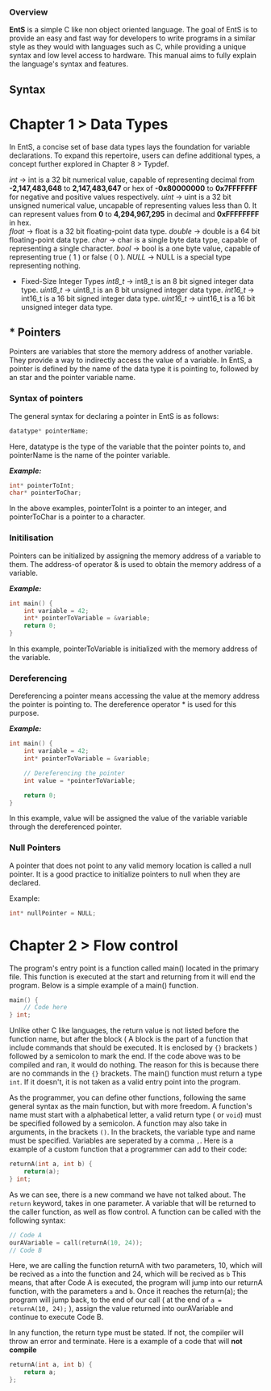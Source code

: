 ### Overview

**EntS** is a simple C like non object oriented language.
The goal of EntS is to provide an easy and fast way for developers to write programs in a similar style as they would with languages such as
C, while providing a unique syntax and low level access to hardware. This manual aims to fully explain the language's syntax and features.

## Syntax

# Chapter 1 > Data Types

In EntS, a concise set of base data types lays the foundation for variable declarations. To expand this repertoire, users can define additional types, a concept further explored in Chapter 8 > Typdef.

*int* -> int is a 32 bit numerical value, capable of representing decimal from **-2,147,483,648** to **2,147,483,647** or hex of **-0x80000000** to **0x7FFFFFFF** for negative and positive values respectively.
*uint* -> uint is a 32 bit unsigned numerical value, uncapable of representing values less than 0. It can represent values from **0** to **4,294,967,295** in decimal and **0xFFFFFFFF** in hex.\
*float* -> float is a 32 bit floating-point data type.
*double* -> double is a 64 bit floating-point data type.
*char* -> char is a single byte data type, capable of representing a single character.
*bool* -> bool is a one byte value, capable of representing true ( 1 ) or false ( 0 ).
*NULL* -> NULL is a special type representing nothing.

* Fixed-Size Integer Types
*int8_t* -> int8_t is an 8 bit signed integer data type.
*uint8_t* -> uint8_t is an 8 bit unsigned integer data type.
*int16_t* -> int16_t is a 16 bit signed integer data type.
*uint16_t* -> uint16_t is a 16 bit unsigned integer data type.

## * Pointers
Pointers are variables that store the memory address of another variable. They provide a way to indirectly access the value of a variable. 
In EntS, a pointer is defined by the name of the data type it is pointing to, followed by an star and the pointer variable name.

### Syntax of pointers
The general syntax for declaring a pointer in EntS is as follows:

```c
datatype* pointerName;
```
Here, datatype is the type of the variable that the pointer points to, and pointerName is the name of the pointer variable.

***Example:***
```c
int* pointerToInt;
char* pointerToChar;
```
In the above examples, pointerToInt is a pointer to an integer, and pointerToChar is a pointer to a character.

### Initilisation
Pointers can be initialized by assigning the memory address of a variable to them. The address-of operator & is used to obtain the memory address of a variable.

***Example:***
```c
int main() {
    int variable = 42;
    int* pointerToVariable = &variable;
    return 0;
}
```
In this example, pointerToVariable is initialized with the memory address of the variable.

### Dereferencing
Dereferencing a pointer means accessing the value at the memory address the pointer is pointing to. The dereference operator * is used for this purpose.

***Example:***
```c
int main() {
    int variable = 42;
    int* pointerToVariable = &variable;

    // Dereferencing the pointer
    int value = *pointerToVariable;

    return 0;
}
```
In this example, value will be assigned the value of the variable variable through the dereferenced pointer.

### Null Pointers
A pointer that does not point to any valid memory location is called a null pointer. It is a good practice to initialize pointers to null when they are declared.

Example:
```c
int* nullPointer = NULL;
```

# Chapter 2 > Flow control

The program's entry point is a function called main() located in the primary file. This function is executed at the start and returning from it
will end the program. Below is a simple example of a main() function.

```c
main() {
    // Code here
} int;
```

Unlike other C like languages, the return value is not listed before the function name, but after the block ( A block is the part of a function 
that include commands that should be executed. It is enclosed by `{}` brackets ) followed by a semicolon to mark the end.
If the code above was to be compiled and ran, it would do nothing. The reason for this is because there are no commands in the `{}` brackets. 
The main() function must return a type `int`. If it doesn't, it is not taken as a valid entry point into the program.

As the programmer, you can define other functions, following the same general syntax as the main function, but with more freedom. A function's
name must start with a alphabetical letter, a valid return type ( or `void`) must be specified followed by a semicolon. A function may also
take in arguments, in the brackets `()`. In the brackets, the variable type and name must be specified. Variables are seperated by a comma `,`.
Here is a example of a custom function that a programmer can add to their code:

```c
returnA(int a, int b) {
    return(a);
} int;
```
As we can see, there is a new command we have not talked about. The `return` keyword, takes in one parameter. A variable that will be returned
to the caller function, as well as flow control. A function can be called with the following syntax:
```c
// Code A
ourAVariable = call(returnA(10, 24));
// Code B
```
Here, we are calling the function returnA with two parameters, 10, which will be recived as `a` into the function and 24, which will be recived as `b`
This means, that after Code A is executed, the program will jump into our returnA function, with the parameters `a` and `b`. Once it reaches the return(a);
the program will jump back, to the end of our call ( at the end of `a = returnA(10, 24);` ), assign the value returned into ourAVariable and continue to execute
Code B.

In any function, the return type must be stated. If not, the compiler will throw an error and terminate. Here is a example of a code that will **not compile**
```c
returnA(int a, int b) {
    return a;
};
```

